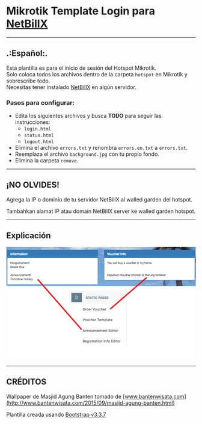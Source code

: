# Mikrotik Template Login para [NetBillX](https://github.com/freedarwuin/NetBillX)

---

## .:Español:.

Esta plantilla es para el inicio de sesión del Hotspot Mikrotik.  
Solo coloca todos los archivos dentro de la carpeta `hotspot` en Mikrotik y sobrescribe todo.  
Necesitas tener instalado [NetBillX](https://github.com/freedarwuin/NetBillX) en algún servidor.

### Pasos para configurar:

- Edita los siguientes archivos y busca **TODO** para seguir las instrucciones:
    - `login.html`
    - `status.html`
    - `logout.html`
- Elimina el archivo `errors.txt` y renombra `errors.en.txt` a `errors.txt`.
- Reemplaza el archivo `background.jpg` con tu propio fondo.
- Elimina la carpeta `remove`.

---

## ¡NO OLVIDES! 

Agrega la IP o dominio de tu servidor NetBillX al walled garden del hotspot.

Tambahkan alamat IP atau domain NetBillX server ke walled garden hotspot.

---

## Explicación 

![Static Pages](remove_me/info.png)

---

## CRÉDITOS

Wallpaper de Masjid Agung Banten tomado de [www.bantenwisata.com](http://www.bantenwisata.com/2015/09/masjid-agung-banten.html)

Plantilla creada usando [Bootstrap v3.3.7](http://getbootstrap.com)